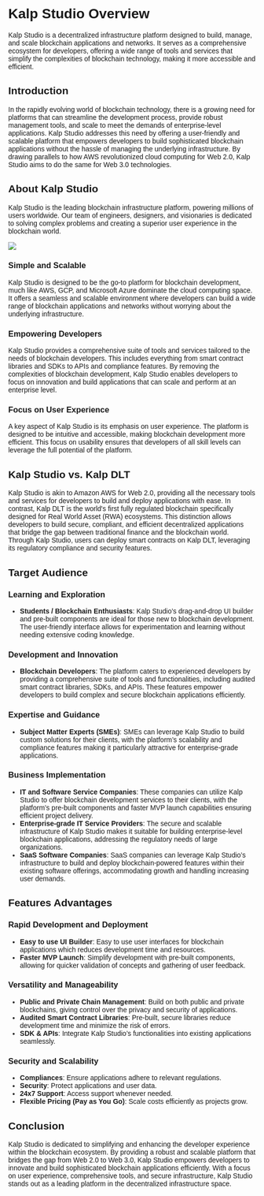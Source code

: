 <style>  body { font-family: "Source Sans 3", sans-serif!important; }</style>

<link  href="https://fonts.googleapis.com/css2?family=Source+Sans+3:ital,wght@0,200..900;1,200..900&display=swap"  rel="stylesheet">  <link  rel="stylesheet"  href="https://fonts.googleapis.com/icon?family=Material+Icons">

# Kalp Studio Overview

Kalp Studio is a decentralized infrastructure platform designed to build, manage, and scale blockchain applications and networks. It serves as a comprehensive ecosystem for developers, offering a wide range of tools and services that simplify the complexities of blockchain technology, making it more accessible and efficient.

## Introduction

In the rapidly evolving world of blockchain technology, there is a growing need for platforms that can streamline the development process, provide robust management tools, and scale to meet the demands of enterprise-level applications. Kalp Studio addresses this need by offering a user-friendly and scalable platform that empowers developers to build sophisticated blockchain applications without the hassle of managing the underlying infrastructure. By drawing parallels to how AWS revolutionized cloud computing for Web 2.0, Kalp Studio aims to do the same for Web 3.0 technologies.

## About Kalp Studio

Kalp Studio is the leading blockchain infrastructure platform, powering millions of users worldwide. Our team of engineers, designers, and visionaries is dedicated to solving complex problems and creating a superior user experience in the blockchain world.


![](https://docs.kalp.studio/~gitbook/image?url=https%3A%2F%2F1148605496-files.gitbook.io%2F%7E%2Ffiles%2Fv0%2Fb%2Fgitbook-x-prod.appspot.com%2Fo%2Fspaces%252F4gkv2XhY4CmWY6Vp0djW%252Fuploads%252FRd0EEpMxajmh6XPrOkrn%252Fimage.png%3Falt%3Dmedia%26token%3D09ff1d1b-25b1-4a1b-a520-a5e57887447f&width=768&dpr=4&quality=100&sign=4f21876f&sv=1)

### Simple and Scalable

Kalp Studio is designed to be the go-to platform for blockchain development, much like AWS, GCP, and Microsoft Azure dominate the cloud computing space. It offers a seamless and scalable environment where developers can build a wide range of blockchain applications and networks without worrying about the underlying infrastructure.

### Empowering Developers

Kalp Studio provides a comprehensive suite of tools and services tailored to the needs of blockchain developers. This includes everything from smart contract libraries and SDKs to APIs and compliance features. By removing the complexities of blockchain development, Kalp Studio enables developers to focus on innovation and build applications that can scale and perform at an enterprise level.

### Focus on User Experience

A key aspect of Kalp Studio is its emphasis on user experience. The platform is designed to be intuitive and accessible, making blockchain development more efficient. This focus on usability ensures that developers of all skill levels can leverage the full potential of the platform.

## Kalp Studio vs. Kalp DLT

Kalp Studio is akin to Amazon AWS for Web 2.0, providing all the necessary tools and services for developers to build and deploy applications with ease. In contrast, Kalp DLT is the world's first fully regulated blockchain specifically designed for Real World Asset (RWA) ecosystems. This distinction allows developers to build secure, compliant, and efficient decentralized applications that bridge the gap between traditional finance and the blockchain world. Through Kalp Studio, users can deploy smart contracts on Kalp DLT, leveraging its regulatory compliance and security features.

## Target Audience

### Learning and Exploration

- **Students / Blockchain Enthusiasts**: Kalp Studio’s drag-and-drop UI builder and pre-built components are ideal for those new to blockchain development. The user-friendly interface allows for experimentation and learning without needing extensive coding knowledge.

### Development and Innovation

- **Blockchain Developers**: The platform caters to experienced developers by providing a comprehensive suite of tools and functionalities, including audited smart contract libraries, SDKs, and APIs. These features empower developers to build complex and secure blockchain applications efficiently.

### Expertise and Guidance

- **Subject Matter Experts (SMEs)**: SMEs can leverage Kalp Studio to build custom solutions for their clients, with the platform’s scalability and compliance features making it particularly attractive for enterprise-grade applications.

### Business Implementation

- **IT and Software Service Companies**: These companies can utilize Kalp Studio to offer blockchain development services to their clients, with the platform’s pre-built components and faster MVP launch capabilities ensuring efficient project delivery.
- **Enterprise-grade IT Service Providers**: The secure and scalable infrastructure of Kalp Studio makes it suitable for building enterprise-level blockchain applications, addressing the regulatory needs of large organizations.
- **SaaS Software Companies**: SaaS companies can leverage Kalp Studio’s infrastructure to build and deploy blockchain-powered features within their existing software offerings, accommodating growth and handling increasing user demands.

## Features Advantages

### Rapid Development and Deployment

- **Easy to use UI Builder**: Easy to use user interfaces for blockchain applications which reduces development time and resources.
- **Faster MVP Launch**: Simplify development with pre-built components, allowing for quicker validation of concepts and gathering of user feedback.

### Versatility and Manageability

- **Public and Private Chain Management**: Build on both public and private blockchains, giving control over the privacy and security of applications.
- **Audited Smart Contract Libraries**: Pre-built, secure libraries reduce development time and minimize the risk of errors.
- **SDK & APIs**: Integrate Kalp Studio’s functionalities into existing applications seamlessly.

### Security and Scalability

- **Compliances**: Ensure applications adhere to relevant regulations.
- **Security**: Protect applications and user data.
- **24x7 Support**: Access support whenever needed.
- **Flexible Pricing (Pay as You Go)**: Scale costs efficiently as projects grow.

## Conclusion

Kalp Studio is dedicated to simplifying and enhancing the developer experience within the blockchain ecosystem. By providing a robust and scalable platform that bridges the gap from Web 2.0 to Web 3.0, Kalp Studio empowers developers to innovate and build sophisticated blockchain applications efficiently. With a focus on user experience, comprehensive tools, and secure infrastructure, Kalp Studio stands out as a leading platform in the decentralized infrastructure space.